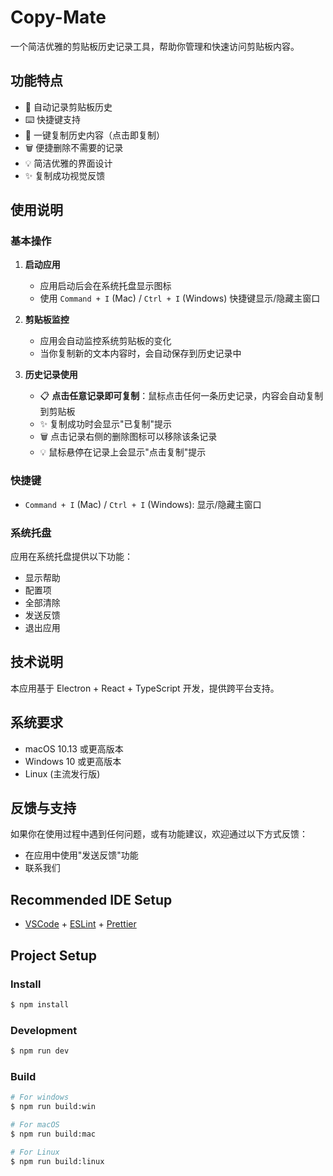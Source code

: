 # Copy-Mate

一个简洁优雅的剪贴板历史记录工具，帮助你管理和快速访问剪贴板内容。

## 功能特点

- 🔄 自动记录剪贴板历史
- ⌨️ 快捷键支持
- 🎯 一键复制历史内容（点击即复制）
- 🗑️ 便捷删除不需要的记录
- 💡 简洁优雅的界面设计
- ✨ 复制成功视觉反馈

## 使用说明

### 基本操作

1. **启动应用**
   - 应用启动后会在系统托盘显示图标
   - 使用 `Command + I` (Mac) / `Ctrl + I` (Windows) 快捷键显示/隐藏主窗口

2. **剪贴板监控**
   - 应用会自动监控系统剪贴板的变化
   - 当你复制新的文本内容时，会自动保存到历史记录中

3. **历史记录使用**
   - 📋 **点击任意记录即可复制**：鼠标点击任何一条历史记录，内容会自动复制到剪贴板
   - ✨ 复制成功时会显示"已复制"提示
   - 🗑️ 点击记录右侧的删除图标可以移除该条记录
   - 💡 鼠标悬停在记录上会显示"点击复制"提示

### 快捷键

- `Command + I` (Mac) / `Ctrl + I` (Windows): 显示/隐藏主窗口

### 系统托盘

应用在系统托盘提供以下功能：
- 显示帮助
- 配置项
- 全部清除
- 发送反馈
- 退出应用

## 技术说明

本应用基于 Electron + React + TypeScript 开发，提供跨平台支持。

## 系统要求

- macOS 10.13 或更高版本
- Windows 10 或更高版本
- Linux (主流发行版)

## 反馈与支持

如果你在使用过程中遇到任何问题，或有功能建议，欢迎通过以下方式反馈：
- 在应用中使用"发送反馈"功能
- 联系我们

## Recommended IDE Setup

- [VSCode](https://code.visualstudio.com/) + [ESLint](https://marketplace.visualstudio.com/items?itemName=dbaeumer.vscode-eslint) + [Prettier](https://marketplace.visualstudio.com/items?itemName=esbenp.prettier-vscode)

## Project Setup

### Install

```bash
$ npm install
```

### Development

```bash
$ npm run dev
```

### Build

```bash
# For windows
$ npm run build:win

# For macOS
$ npm run build:mac

# For Linux
$ npm run build:linux
```
